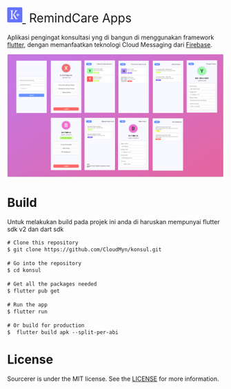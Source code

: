 <h1 style="font-weight:normal">
  <a href="https://sourcerer.io">
    <img src=/images/Logo.png alt="Sourcerer" width=35>
  </a>
  &nbsp;RemindCare Apps&nbsp;
</h1>

Aplikasi pengingat konsultasi yng di bangun di menggunakan framework [flutter](https://github.com/flutter/flutter), dengan memanfaatkan teknologi Cloud Messaging dari [Firebase](https://firebase.google.com/).
<br>

<p align="center">
  <img alt="sergey" src="/images/Design.png">
</p>

Build
=====
Untuk melakukan build pada projek ini anda di haruskan mempunyai flutter sdk v2 dan dart sdk

```
# Clone this repository
$ git clone https://github.com/CloudMyn/konsul.git

# Go into the repository
$ cd konsul

# Get all the packages needed
$ flutter pub get

# Run the app
$ flutter run

# Or build for production
$  flutter build apk --split-per-abi
```

License
=======
Sourcerer is under the MIT license. See the [LICENSE](https://github.com/sourcerer-io/sourcerer-app/blob/develop/LICENSE.md) for more information.
